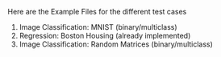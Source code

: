 Here are the Example Files for the different test cases

1. Image Classification: MNIST (binary/multiclass)
2. Regression: Boston Housing (already implemented)
3. Image Classification: Random Matrices (binary/multiclass)
